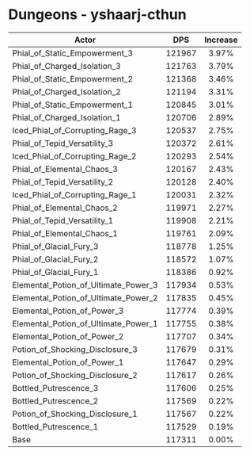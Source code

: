 # Dungeons - yshaarj-cthun
| Actor | DPS | Increase |
|---|:---:|:---:|
|Phial_of_Static_Empowerment_3|121967|3.97%|
|Phial_of_Charged_Isolation_3|121763|3.79%|
|Phial_of_Static_Empowerment_2|121368|3.46%|
|Phial_of_Charged_Isolation_2|121194|3.31%|
|Phial_of_Static_Empowerment_1|120845|3.01%|
|Phial_of_Charged_Isolation_1|120706|2.89%|
|Iced_Phial_of_Corrupting_Rage_3|120537|2.75%|
|Phial_of_Tepid_Versatility_3|120372|2.61%|
|Iced_Phial_of_Corrupting_Rage_2|120293|2.54%|
|Phial_of_Elemental_Chaos_3|120167|2.43%|
|Phial_of_Tepid_Versatility_2|120128|2.40%|
|Iced_Phial_of_Corrupting_Rage_1|120031|2.32%|
|Phial_of_Elemental_Chaos_2|119971|2.27%|
|Phial_of_Tepid_Versatility_1|119908|2.21%|
|Phial_of_Elemental_Chaos_1|119761|2.09%|
|Phial_of_Glacial_Fury_3|118778|1.25%|
|Phial_of_Glacial_Fury_2|118572|1.07%|
|Phial_of_Glacial_Fury_1|118386|0.92%|
|Elemental_Potion_of_Ultimate_Power_3|117934|0.53%|
|Elemental_Potion_of_Ultimate_Power_2|117835|0.45%|
|Elemental_Potion_of_Power_3|117774|0.39%|
|Elemental_Potion_of_Ultimate_Power_1|117755|0.38%|
|Elemental_Potion_of_Power_2|117707|0.34%|
|Potion_of_Shocking_Disclosure_3|117679|0.31%|
|Elemental_Potion_of_Power_1|117647|0.29%|
|Potion_of_Shocking_Disclosure_2|117617|0.26%|
|Bottled_Putrescence_3|117606|0.25%|
|Bottled_Putrescence_2|117569|0.22%|
|Potion_of_Shocking_Disclosure_1|117567|0.22%|
|Bottled_Putrescence_1|117529|0.19%|
|Base|117311|0.00%|
